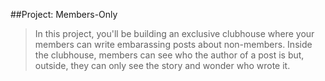 ##Project: Members-Only

>In this project, you'll be building an exclusive clubhouse where your members can write embarassing posts about non-members. Inside the clubhouse, members can see who the author of a post is but, outside, they can only see the story and wonder who wrote it.

